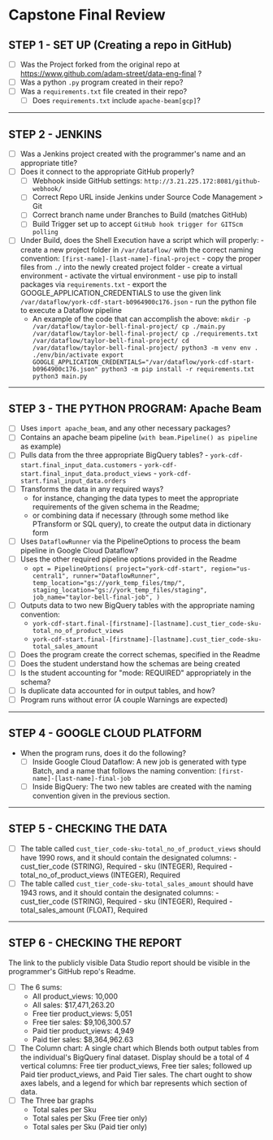 # Capstone Final Review

## STEP 1 - SET UP (Creating a repo in GitHub)
- [ ] Was the Project forked from the original repo at https://www.github.com/adam-street/data-eng-final ?
- [ ] Was a python `.py` program created in their repo?
- [ ] Was a `requirements.txt` file created in their repo?
	- [ ] Does `requirements.txt` include `apache-beam[gcp]`?

---
## STEP 2 - JENKINS
- [ ] Was a Jenkins project created with the programmer's name and an appropriate title?
- [ ] Does it connect to the appropriate GitHub properly?
	- [ ] Webhook inside GitHub settings: `http://3.21.225.172:8081/github-webhook/`
	- [ ] Correct Repo URL inside Jenkins under Source Code Management > Git
	- [ ] Correct branch name under Branches to Build (matches GitHub)
	- [ ] Build Trigger set up to accept `GitHub hook trigger for GITScm polling`
- [ ] Under Build, does the Shell Execution have a script which will properly:
		- create a new project folder in `/var/dataflow/` with the correct naming convention: `[first-name]-[last-name]-final-project`
		- copy the proper files from `./` into the newly created project folder
		- create a virtual environment
		- activate the virtual environment
		- use pip to install packages via `requirements.txt`
		- export the GOOGLE_APPLICATION_CREDENTIALS to use the given link `/var/dataflow/york-cdf-start-b0964900c176.json`
		- run the python file to execute a Dataflow pipeline
	- An example of the code that can accomplish the above:
	`mkdir -p /var/dataflow/taylor-bell-final-project/
	cp ./main.py /var/dataflow/taylor-bell-final-project/
	cp ./requirements.txt /var/dataflow/taylor-bell-final-project/
	cd /var/dataflow/taylor-bell-final-project/
	python3 -m venv env
	. ./env/bin/activate
	export GOOGLE_APPLICATION_CREDENTIALS="/var/dataflow/york-cdf-start-b0964900c176.json"
	python3 -m pip install -r requirements.txt
	python3 main.py`

---
## STEP 3 - THE PYTHON PROGRAM: Apache Beam
- [ ] Uses `import apache_beam`, and any other necessary packages?
- [ ] Contains an apache beam pipeline (`with beam.Pipeline() as pipeline` as example)
- [ ] Pulls data from the three appropriate BigQuery tables?
        -    `york-cdf-start.final_input_data.customers`
        -   `york-cdf-start.final_input_data.product_views`
        -   `york-cdf-start.final_input_data.orders`
- [ ] Transforms the data in any required ways?
    - for instance, changing the data types to meet the appropriate requirements of the given schema in the Readme;
    - or combining data if necessary (through some method like PTransform or SQL query), to create the output data in dictionary form
- [ ] Uses `DataflowRunner` via the PipelineOptions to process the beam pipeline in Google Cloud Dataflow?
- [ ] Uses the other required pipeline options provided in the Readme
  - `opt = PipelineOptions(
        project="york-cdf-start",
        region="us-central1",
        runner="DataflowRunner",
        temp_location="gs://york_temp_files/tmp/",
        staging_location="gs://york_temp_files/staging",
        job_name="taylor-bell-final-job",
    )`
- [ ] Outputs data to two new BigQuery tables with the appropriate naming convention:
    - `york-cdf-start.final-[firstname]-[lastname].cust_tier_code-sku-total_no_of_product_views`
    - `york-cdf-start.final-[firstname]-[lastname].cust_tier_code-sku-total_sales_amount`
- [ ] Does the program create the correct schemas, specified in the Readme
- [ ] Does the student understand how the schemas are being created
- [ ] Is the student accounting for "mode: REQUIRED" appropriately in the schema?
- [ ] Is duplicate data accounted for in output tables, and how?
- [ ] Program runs without error (A couple Warnings are expected)

---
## STEP 4 - GOOGLE CLOUD PLATFORM
- When the program runs, does it do the following?
	- [ ] Inside Google Cloud Dataflow: A new job is generated with type Batch, and a name that follows the naming convention: `[first-name]-[last-name]-final-job`
	- [ ] Inside BigQuery: The two new tables are created with the naming convention given in the previous section.

---
## STEP 5 - CHECKING THE DATA
- [ ] The table called `cust_tier_code-sku-total_no_of_product_views` should have 1990 rows, and it should contain the designated columns:
		- cust_tier_code (STRING), Required
		- sku (INTEGER), Required
		- total_no_of_product_views (INTEGER), Required
- [ ] The table called `cust_tier_code-sku-total_sales_amount` should have 1943 rows, and it should contain the designated columns:
		- cust_tier_code (STRING), Required
		- sku (INTEGER), Required
		- total_sales_amount (FLOAT), Required

---
## STEP 6 - CHECKING THE REPORT
The link to the publicly visible Data Studio report should be visible in the programmer's GitHub repo's Readme.
- [ ] The 6 sums:
    - All product_views: 10,000
    - All sales: $17,471,263.20
    - Free tier product_views: 5,051
    - Free tier sales: $9,106,300.57
    - Paid tier product_views: 4,949
    - Paid tier sales: $8,364,962.63
- [ ] The Column chart: A single chart which Blends both output tables from the individual's BigQuery final dataset. Display should be a total of 4 vertical columns: Free tier product_views, Free tier sales; followed up Paid tier product_views, and Paid Tier sales. The chart ought to show axes labels, and a legend for which bar represents which section of data.
- [ ] The Three bar graphs
    - Total sales per Sku
    - Total sales per Sku (Free tier only)
    - Total sales per Sku (Paid tier only)
